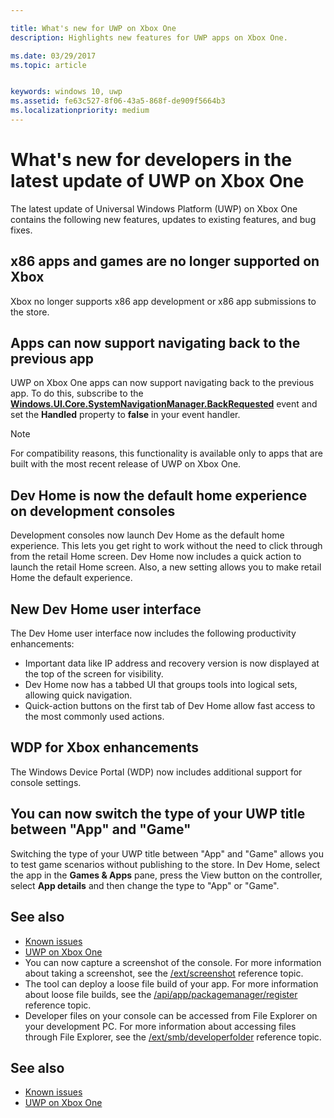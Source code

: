 ```yaml
---

title: What's new for UWP on Xbox One
description: Highlights new features for UWP apps on Xbox One.

ms.date: 03/29/2017
ms.topic: article


keywords: windows 10, uwp
ms.assetid: fe63c527-8f06-43a5-868f-de909f5664b3
ms.localizationpriority: medium
---
```


# What's new for developers in the latest update of UWP on Xbox One

The latest update of Universal Windows Platform (UWP) on Xbox One contains the following new features, 
updates to existing features, and bug fixes.

## x86 apps and games are no longer supported on Xbox  
Xbox no longer supports x86 app development or x86 app submissions to the store.

## Apps can now support navigating back to the previous app 
UWP on Xbox One apps can now support navigating back to the previous app. To do this, subscribe to the 
[**Windows.UI.Core.SystemNavigationManager.BackRequested**](https://msdn.microsoft.com/library/windows/apps/dn893595)
event and set the **Handled** property to **false** in your event handler.

> [!NOTE]
> For compatibility reasons, this functionality is available only to apps that are built with the most recent release of UWP on Xbox One. 

## Dev Home is now the default home experience on development consoles
Development consoles now launch Dev Home as the default home experience. This lets you get right to work without the need to click through 
from the retail Home screen. Dev Home now includes a quick action to launch the retail Home screen. Also, a new setting allows you to make 
retail Home the default experience. 

## New Dev Home user interface
The Dev Home user interface now includes the following productivity enhancements:
 - Important data like IP address and recovery version is now displayed at the top of the screen for visibility. 
 - Dev Home now has a tabbed UI that groups tools into logical sets, allowing quick navigation.
 - Quick-action buttons on the first tab of Dev Home allow fast access to the most commonly used actions. 

## WDP for Xbox enhancements
The Windows Device Portal (WDP) now includes additional support for console settings. 

## You can now switch the type of your UWP title between "App" and "Game"
Switching the type of your UWP title between "App" and "Game" allows you to test game scenarios without publishing to the store. 
In Dev Home, select the app in the **Games & Apps** pane, press the View button on the controller, select **App details** and then change the 
type to "App" or "Game".

## See also
- [Known issues](known-issues.md)
- [UWP on Xbox One](index.md)
 - You can now capture a screenshot of the console. For more information about taking a screenshot, see the [/ext/screenshot](wdp-media-capture-api.md) reference topic.
 - The tool can deploy a loose file build of your app. For more information about loose file builds, see the [/api/app/packagemanager/register](wdp-loose-folder-register-api.md) reference topic.
 - Developer files on your console can be accessed from File Explorer on your development PC. For more information about accessing files through File Explorer, see the [/ext/smb/developerfolder](wdp-smb-api.md) reference topic.

## See also
- [Known issues](known-issues.md)
- [UWP on Xbox One](index.md)
